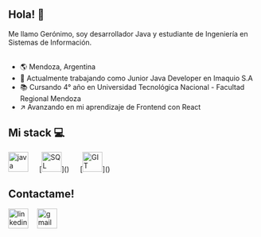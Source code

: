 ## Hola! 👋
Me llamo Gerónimo, soy desarrollador Java y estudiante de Ingeniería en Sistemas de Información.
<br><br>
 - :earth_americas: Mendoza, Argentina 
 - :office:	Actualmente trabajando como Junior Java Developer en Imaquio S.A
 - :books: Cursando 4° año en Universidad Tecnológica Nacional - Facultad Regional Mendoza
 - :arrow_upper_right: Avanzando en mi aprendizaje de Frontend con React


## Mi stack 	:computer:

<img src="https://cdn-icons-png.flaticon.com/512/5968/5968282.png" height="40" alt="java">
&emsp;
[<img src="https://cdn-icons.flaticon.com/png/512/4492/premium/4492311.png?token=exp=1655996176~hmac=941e7e5593230840efc709bd9040a92f" height="40" alt="SQL">]() 
&emsp;
[<img src="https://cdn-icons.flaticon.com/png/512/4908/premium/4908200.png?token=exp=1655996291~hmac=347d8605089ba5594fdce649cf32702c" height="40" alt="GIT">]()

## Contactame!
[<img src='https://cdn-icons-png.flaticon.com/512/2111/2111499.png' alt='linkedin' height='40'>](https://www.linkedin.com/in/ortizgeronimo26/)
&emsp;[<img src='https://cdn-icons-png.flaticon.com/512/732/732200.png' alt="gmail" height="40">](mailto:geroortizz123@gmail.com)

